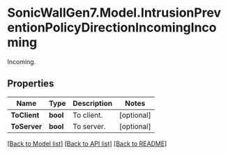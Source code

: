 # SonicWallGen7.Model.IntrusionPreventionPolicyDirectionIncomingIncoming
Incoming.

## Properties

Name | Type | Description | Notes
------------ | ------------- | ------------- | -------------
**ToClient** | **bool** | To client. | [optional] 
**ToServer** | **bool** | To server. | [optional] 

[[Back to Model list]](../README.md#documentation-for-models) [[Back to API list]](../README.md#documentation-for-api-endpoints) [[Back to README]](../README.md)

